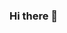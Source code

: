 ### Hi there 👋

<!--
**jaineezequiel/jaineezequiel** is a ✨ _special_ ✨ repository because its `README.md` (this file) appears on your GitHub profile.

Meu nome é Jaine, graduada em sistemas de informação, trabalho há 8 anos como FullStack developer / Analista de sistemas, utilizando principalmente PHP, YII , HTML , CSS e JS.

📫 You can find me @

🎬 Youtube - tech and routine related videos

👩💻 <a href="https://www.linkedin.com/in/jaine-ezequiel-a5a5a339/">LinkedIn</a>

🐣 <a href="https://twitter.com/Jaineezequiel">Twitter</a>
